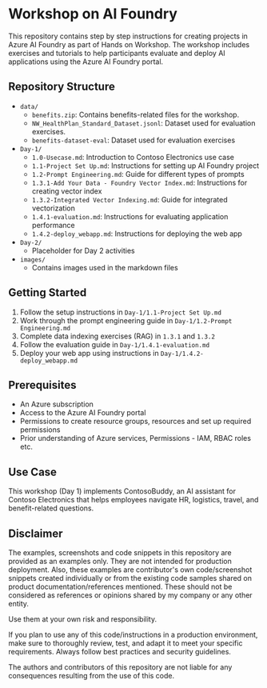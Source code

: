 # Workshop on AI Foundry

This repository contains step by step instructions for creating projects in Azure AI Foundry as part of Hands on Workshop. 
The workshop includes exercises and tutorials to help participants evaluate and deploy AI applications using the Azure AI Foundry portal.

## Repository Structure

- `data/`
  - `benefits.zip`: Contains benefits-related files for the workshop.
  - `NW_HealthPlan_Standard_Dataset.jsonl`: Dataset used for evaluation exercises.
  - `benefits-dataset-eval`: Dataset used for evaluation exercises
- `Day-1/`
  - `1.0-Usecase.md`: Introduction to Contoso Electronics use case
  - `1.1-Project Set Up.md`: Instructions for setting up AI Foundry project
  - `1.2-Prompt Engineering.md`: Guide for different types of prompts
  - `1.3.1-Add Your Data - Foundry Vector Index.md`: Instructions for creating vector index
  - `1.3.2-Integrated Vector Indexing.md`: Guide for integrated vectorization
  - `1.4.1-evaluation.md`: Instructions for evaluating application performance
  - `1.4.2-deploy_webapp.md`: Instructions for deploying the web app
- `Day-2/`
  - Placeholder for Day 2 activities
- `images/`
  - Contains images used in the markdown files

## Getting Started

1. Follow the setup instructions in `Day-1/1.1-Project Set Up.md`
2. Work through the prompt engineering guide in `Day-1/1.2-Prompt Engineering.md`
3. Complete data indexing exercises (RAG) in `1.3.1` and `1.3.2`
4. Follow the evaluation guide in `Day-1/1.4.1-evaluation.md`
5. Deploy your web app using instructions in `Day-1/1.4.2-deploy_webapp.md`

## Prerequisites

- An Azure subscription
- Access to the Azure AI Foundry portal
- Permissions to create resource groups, resources and set up required permissions 
- Prior understanding of Azure services, Permissions - IAM, RBAC roles etc.


## Use Case

This workshop (Day 1) implements ContosoBuddy, an AI assistant for Contoso Electronics that helps employees navigate HR, logistics, travel, and benefit-related questions.

## Disclaimer

The examples, screenshots and code snippets in this repository are provided as an examples only. They are not intended for production deployment. Also, these examples are contributor's own code/screenshot snippets created individually or from the existing code samples shared on product documentation/references mentioned. These should not be considered as references or opinions shared by my company or any other entity.

Use them at your own risk and responsibility.

If you plan to use any of this code/instructions in a production environment, make sure to thoroughly review, test, and adapt it to meet your specific requirements. Always follow best practices and security guidelines.

The authors and contributors of this repository are not liable for any consequences resulting from the use of this code.